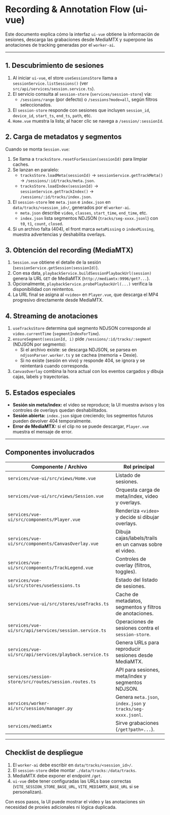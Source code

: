 # Recording & Annotation Flow (ui-vue)

Este documento explica cómo la interfaz `ui-vue` obtiene la información de sesiones, descarga las grabaciones desde MediaMTX y superpone las anotaciones de tracking generadas por el `worker-ai`.

---

## 1. Descubrimiento de sesiones

1. Al iniciar `ui-vue`, el store `useSessionsStore` llama a `sessionService.listSessions()` (ver `src/api/services/session.service.ts`).
2. El servicio consulta al `session-store` (`services/session-store`) vía:
   - `/sessions/range` (por defecto) o `/sessions?mode=all`, según filtros seleccionados.
3. El `session-store` responde con sesiones que incluyen `session_id`, `device_id`, `start_ts`, `end_ts`, `path`, etc.
4. `Home.vue` muestra la lista; al hacer clic se navega a `/session/:sessionId`.

## 2. Carga de metadatos y segmentos

Cuando se monta `Session.vue`:

1. Se llama a `tracksStore.resetForSession(sessionId)` para limpiar caches.
2. Se lanzan en paralelo:
   - `tracksStore.loadMeta(sessionId)` → `sessionService.getTrackMeta()` → `/sessions/:id/tracks/meta.json`.
   - `tracksStore.loadIndex(sessionId)` → `sessionService.getTrackIndex()` → `/sessions/:id/tracks/index.json`.
3. El `session-store` lee `meta.json` e `index.json` en `data/tracks/<session_id>/`, generados por el `worker-ai`.
   - `meta.json` describe `video`, `classes`, `start_time`, `end_time`, etc.
   - `index.json` lista segmentos NDJSON (`tracks/seg-xxxx.jsonl`) con `t0`, `t1`, `count`, `closed`.
4. Si un archivo falta (404), el front marca `metaMissing` o `indexMissing`, muestra advertencias y deshabilita overlays.

## 3. Obtención del recording (MediaMTX)

1. `Session.vue` obtiene el detalle de la sesión (`sessionService.getSession(sessionId)`).
2. Con esa data, `playbackService.buildSessionPlaybackUrl(session)` genera la URL `GET` de MediaMTX (`http://mediamtx:9996/get?...`).
3. Opcionalmente, `playbackService.probePlaybackUrl(...)` verifica la disponibilidad con reintentos.
4. La URL final se asigna al `<video>` en `Player.vue`, que descarga el MP4 progresivo directamente desde MediaMTX.

## 4. Streaming de anotaciones

1. `useTracksStore` determina qué segmento NDJSON corresponde al `video.currentTime` (`segmentIndexForTime`).
2. `ensureSegment(sessionId, i)` pide `/sessions/:id/tracks/:segment` (NDJSON por segmento):
   - Si el archivo existe: se descarga NDJSON, se parsea en `ndjsonParser.worker.ts` y se cachea (memoria + Dexie).
   - Si no existe (sesión en vivo) y responde 404, se ignora y se reintentará cuando corresponda.
3. `CanvasOverlay` combina la hora actual con los eventos cargados y dibuja cajas, labels y trayectorias.

## 5. Estados especiales

- **Sesión sin meta/index:** el video se reproduce; la UI muestra avisos y los controles de overlays quedan deshabilitados.
- **Sesión abierta:** `index.json` sigue creciendo; los segmentos futuros pueden devolver 404 temporalmente.
- **Error de MediaMTX:** si el clip no se puede descargar, `Player.vue` muestra el mensaje de error.

---

## Componentes involucrados

| Componente / Archivo                                   | Rol principal                                                               |
|--------------------------------------------------------|-----------------------------------------------------------------------------|
| `services/vue-ui/src/views/Home.vue`                   | Listado de sesiones.                                                        |
| `services/vue-ui/src/views/Session.vue`                | Orquesta carga de meta/index, video y overlays.                             |
| `services/vue-ui/src/components/Player.vue`            | Renderiza `<video>` y decide si dibujar overlays.                           |
| `services/vue-ui/src/components/CanvasOverlay.vue`     | Dibuja cajas/labels/trails en un canvas sobre el video.                     |
| `services/vue-ui/src/components/TrackLegend.vue`       | Controles de overlay (filtros, toggles).                                    |
| `services/vue-ui/src/stores/useSessions.ts`            | Estado del listado de sesiones.                                             |
| `services/vue-ui/src/stores/useTracks.ts`              | Cache de metadatos, segmentos y filtros de anotaciones.                     |
| `services/vue-ui/src/api/services/session.service.ts`  | Operaciones de sesiones contra el `session-store`.                          |
| `services/vue-ui/src/api/services/playback.service.ts` | Genera URLs para reproducir sesiones desde MediaMTX.                         |
| `services/session-store/src/routes/session.routes.ts`  | API para sesiones, meta/index y segmentos NDJSON.                           |
| `services/worker-ai/src/session/manager.py`            | Genera `meta.json`, `index.json` y `tracks/seg-xxxx.jsonl`.                 |
| `services/mediamtx`                                    | Sirve grabaciones (`/get?path=...`).                                        |

---

## Checklist de despliegue

1. El `worker-ai` debe escribir en `data/tracks/<session_id>/`.
2. El `session-store` debe montar `./data/tracks:/data/tracks`.
3. MediaMTX debe exponer el endpoint `/get`.
4. `ui-vue` debe tener configuradas las URLs base correctas (`VITE_SESSION_STORE_BASE_URL`, `VITE_MEDIAMTX_BASE_URL` si se personalizan).

Con esos pasos, la UI puede mostrar el video y las anotaciones sin necesidad de proxies adicionales ni lógica duplicada.
